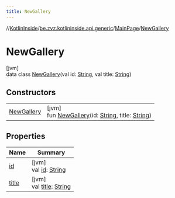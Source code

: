 ```yaml
---
title: NewGallery
---
```

//[KotlinInside](../../../../index.html)/[be.zvz.kotlininside.api.generic](../../index.html)/[MainPage](../index.html)/[NewGallery](index.html)



# NewGallery



[jvm]\
data class [NewGallery](index.html)(val id: [String](https://kotlinlang.org/api/latest/jvm/stdlib/kotlin/-string/index.html), val title: [String](https://kotlinlang.org/api/latest/jvm/stdlib/kotlin/-string/index.html))



## Constructors


| | |
|---|---|
| [NewGallery](-new-gallery.html) | [jvm]<br>fun [NewGallery](-new-gallery.html)(id: [String](https://kotlinlang.org/api/latest/jvm/stdlib/kotlin/-string/index.html), title: [String](https://kotlinlang.org/api/latest/jvm/stdlib/kotlin/-string/index.html)) |


## Properties


| Name | Summary |
|---|---|
| [id](id.html) | [jvm]<br>val [id](id.html): [String](https://kotlinlang.org/api/latest/jvm/stdlib/kotlin/-string/index.html) |
| [title](title.html) | [jvm]<br>val [title](title.html): [String](https://kotlinlang.org/api/latest/jvm/stdlib/kotlin/-string/index.html) |


